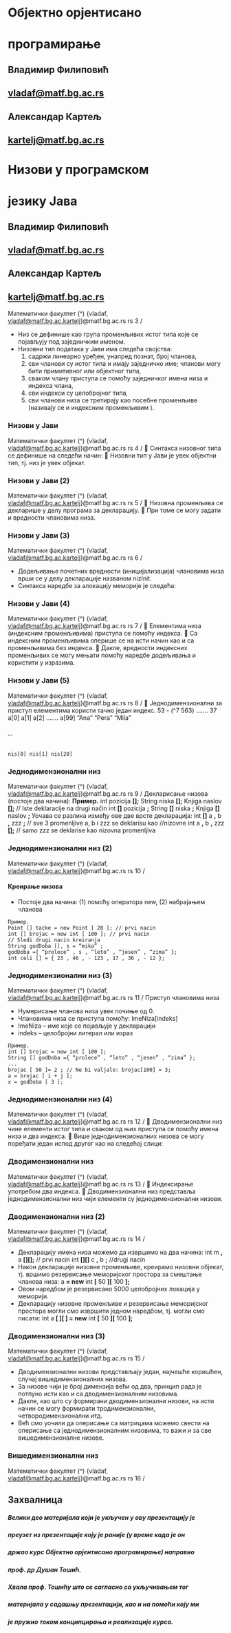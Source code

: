 # Објектно орјентисано

# програмирање

## Владимир Филиповић

## vladaf@matf.bg.ac.rs

## Александар Картељ

## kartelj@matf.bg.ac.rs


# Низови у програмском

# језику Јава

## Владимир Филиповић

## vladaf@matf.bg.ac.rs

## Александар Картељ

## kartelj@matf.bg.ac.rs


Математички факултет (^) {vladaf, vladaf@matf.bg.ac.kartelj}@matf.bg.ac.rs rs 3 /

- Низ се дефинише као група променљивих истог типа које се
    појављују под заједничким именом.
- Низовни тип података у Јави има следећа својства:
    1. садржи линеарно уређен, унапред познат, број чланова,
    2. сви чланови су истог типа и имају заједничко име;
       чланови могу бити примитивног или објектног типа,
    3. сваком члану приступа се помоћу заједничког имена
       низа и индекса члана,
    4. сви индекси су целобројног типа,
    5. сви чланови низа се третирају као посебне променљиве
       (називају се и индексним променљивим ).

### Низови у Јави


Математички факултет (^) {vladaf, vladaf@matf.bg.ac.kartelj}@matf.bg.ac.rs rs 4 /
 Синтакса низовног типа се дефинише на следећи начин:
 Низовни тип у Јави је увек објектни тип, тј. низ је увек објекат.

### Низови у Јави (2)


Математички факултет (^) {vladaf, vladaf@matf.bg.ac.kartelj}@matf.bg.ac.rs rs 5 /
 Низовна променљива се декларише у делу програма за
декларацију.
 При томе се могу задати и вредности члановима низа.

### Низови у Јави (3)


Математички факултет (^) {vladaf, vladaf@matf.bg.ac.kartelj}@matf.bg.ac.rs rs 6 /

- Додељивање почетних вредности (иницијализација) члановима
    низа врши се у делу декларације названом nizInit.
- Синтакса наредбе за алокацију меморије је следећа:

### Низови у Јави (4)


Математички факултет (^) {vladaf, vladaf@matf.bg.ac.kartelj}@matf.bg.ac.rs rs 7 /
 Елементима низа (индексним променљивима) приступа се
помоћу индекса.
 Са индексним променљивима оперише се на исти начин као и
са променљивима без индекса.
 Дакле, вредности индексних променљивих се могу мењати
помоћу наредбе додељивања и користити у изразима.

### Низови у Јави (5)


Математички факултет (^) {vladaf, vladaf@matf.bg.ac.kartelj}@matf.bg.ac.rs rs 8 /
 Једнодимензионални за приступ елементима користи тачно
један индекс.
53 - (^7 563) ....... 37
a[0] a[1] a[2] ....... a[99]
“Ana” “Pera” “Mila”

###### ...

```
nis[0] nis[1] nis[20]
```
### Једнодимензионални низ


Математички факултет (^) {vladaf, vladaf@matf.bg.ac.kartelj}@matf.bg.ac.rs rs 9 /
Декларисање низова (постоје два начина):
**Пример.**
int pozicija **[];**
String niska **[];**
Knjiga naslov **[];**
// Iste deklaracije na drugi način
int **[]** pozicija **;**
String **[]** niska **;**
Knjiga **[]** naslov **;**
Уочава се разлика између ове две врсте декларација:
int **[]** a **,** b **,** zzz **;** // sve 3 promenljive a, b i zzz se deklarisu kao
//nizovne
int a **,** b **,** zzz **[];** // samo zzz se deklarise kao nizovna promenljiva

### Једнодимензионални низ (2)


Математички факултет (^) {vladaf, vladaf@matf.bg.ac.kartelj}@matf.bg.ac.rs rs 10 /

#### Креирање низова

- Постоје два начина:
(1) помоћу оператора new,
(2) набрајањем чланова

```
Пример.
Point [] tacke = new Point [ 20 ]; // prvi nacin
int [] brojac = new int [ 100 ]; // prvi nacin
// Sledi drugi nacin kreiranja
String godDoba [], s = “mika” ;
godDoba ={ “prolece” , s , “leto” , “jesen” , “zima” };
int celi [] = { 23 , 46 , - 123 , 17 , 36 , - 12 };
```
### Једнодимензионални низ (3)


Математички факултет (^) {vladaf, vladaf@matf.bg.ac.kartelj}@matf.bg.ac.rs rs 11 /
Приступ члановима низа

- Нумерисање чланова низа увек почиње од 0.
- Члановима низа се приступа помоћу: ImeNiza[indeks]
- ImeNiza _–_ име које се појављује у декларацији
- indeks _–_ целобројни литерал или израз

```
Пример.
int [] brojac = new int [ 100 ];
String [] godDoba ={ “prolece” , “leto” , “jesen” , “zima” };
...
brojac [ 50 ]= 2 ; // Ne bi valjalo: brojac[100] = 3;
a = brojac [ i + j ];
x = godDoba [ 3 ];
```
### Једнодимензионални низ (4)


Математички факултет (^) {vladaf, vladaf@matf.bg.ac.kartelj}@matf.bg.ac.rs rs 12 /
 Дводимензионални низ чине елементи истог типа и сваком од
њих приступа се помоћу имена низа и два индекса.
 Више једнодимензионалних низова се могу поређати један
испод другог као на следећој слици:

### Дводимензионални низ


Математички факултет (^) {vladaf, vladaf@matf.bg.ac.kartelj}@matf.bg.ac.rs rs 13 /
 Индексирање употребом два индекса.
 Дводимензионални низ представља једнодимензионални низ
чији елементи су једнодимензионални низови.

### Дводимензионални низ (2)


Математички факултет (^) {vladaf, vladaf@matf.bg.ac.kartelj}@matf.bg.ac.rs rs 14 /

- Декларацију имена низа можемо да извршимо на два начина:
int m **,** a **[][];** // prvi nacin
int **[][]** c **,** b **;** //drugi nacin
- Након декларације низовне променљиве, креирамо низовни
    објекат, тј. вршимо резервисање меморијског простора за
    смештање чланова низа:
a **= new** int **[** 50 **][** 100 **];**
- Овом наредбом је резервисано 5000 целобројних локација у
    меморији.
- Декларацију низовне променљиве и резервисање меморијског
    простора могли смо извршити једном наредбом, тј. могли смо
    писати:
int a **[ ][ ] = new** int **[** 50 **][** 100 **];**

### Дводимензионални низ (3)


Математички факултет (^) {vladaf, vladaf@matf.bg.ac.kartelj}@matf.bg.ac.rs rs 15 /

- Дводимензионални низови представљају један,
    најчешће коришћен, случај вишедимензионалних низова.
- За низове чији је број димензија већи од два, принцип рада је
    потпуно исти као и са дводимензионалним низовима.
- Дакле, као што су формирани дводимензионални низови, на
    исти начин се могу формирати тродимензионални,
    четвородимензионални итд.
- Већ смо уочили да оперисање са матрицама можемо свести на
    оперисање са једнодимензионалним низовима, то важи и за све
    вишедимензионалне низове.

### Вишедимензионални низ


Математички факултет (^) {vladaf, vladaf@matf.bg.ac.kartelj}@matf.bg.ac.rs rs 16 /

## Захвалница

##### Велики део материјала који је укључен у ову презентацију је

##### преузет из презентације коју је раније (у време када је он

##### држао курс Објектно орјентисано програмирање) направио

##### проф. др Душан Тошић.

##### Хвала проф. Тошићу што се сагласио са укључивањем тог

##### материјала у садашњу презентацији, као и на помоћи коју ми

##### је пружио током конципцирања и реализације курса.


